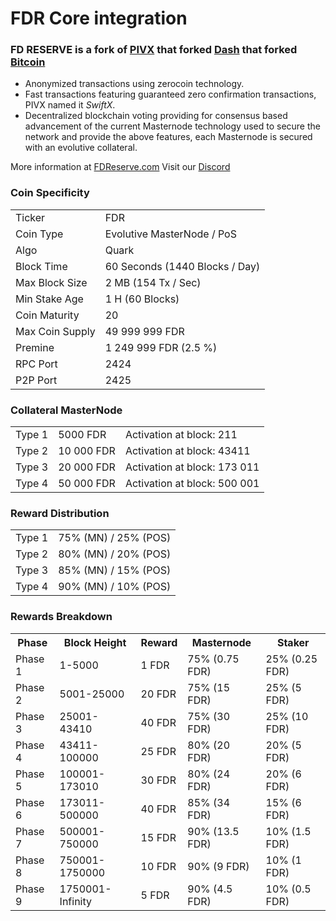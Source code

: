 # FDR Core integration

### FD RESERVE is a fork of [PIVX](https://github.com/PIVX-Project/PIVX) that forked [Dash](https://github.com/dashpay/dash) that forked [Bitcoin](https://github.com/bitcoin/bitcoin)


- Anonymized transactions using zerocoin technology.
- Fast transactions featuring guaranteed zero confirmation transactions, PIVX named it _SwiftX_.
- Decentralized blockchain voting providing for consensus based advancement of the current Masternode
  technology used to secure the network and provide the above features, each Masternode is secured
  with an evolutive collateral.

More information at [FDReserve.com](https://www.fdreserve.com/) Visit our [Discord](https://discordapp.com/invite/xXchMdA)


### Coin Specificity
<table>
<tr><td>Ticker</td><td>FDR</td></tr>
<tr><td>Coin Type</td><td>Evolutive MasterNode / PoS</td></tr>
<tr><td>Algo</td><td>Quark</td></tr>
<tr><td>Block Time</td><td>60 Seconds (1440 Blocks / Day)</td></tr>
<tr><td>Max Block Size</td><td>2 MB (154 Tx / Sec)</td></tr>
<tr><td>Min Stake Age</td><td>1 H (60 Blocks)</td></tr>
<tr><td>Coin Maturity</td><td>20</td></tr>
<tr><td>Max Coin Supply</td><td>49 999 999 FDR</td></tr>
<tr><td>Premine</td><td>1 249 999 FDR (2.5 %)</td></tr>
<tr><td>RPC Port</td><td>2424</td></tr>
<tr><td>P2P Port</td><td>2425</td></tr>
</table>

### Collateral MasterNode
<table>
<tr><td>Type 1</td><td>5000 FDR</td><td>Activation at block: 211</td></tr>
<tr><td>Type 2</td><td>10 000 FDR</td><td>Activation at block: 43411</td></tr>
<tr><td>Type 3</td><td>20 000 FDR</td><td>Activation at block: 173 011</td></tr>
<tr><td>Type 4</td><td>50 000 FDR</td><td>Activation at block: 500 001</td></tr>
</table>

### Reward Distribution
<table>
<tr><td>Type 1</td><td>75% (MN) / 25% (POS)</td></tr>
<tr><td>Type 2</td><td>80% (MN) / 20% (POS)</td></tr>
<tr><td>Type 3</td><td>85% (MN) / 15% (POS)</td></tr>
<tr><td>Type 4</td><td>90% (MN) / 10% (POS)</td></tr>
</table>


### Rewards Breakdown
<table>
<th>Phase</th><th>Block Height</th><th>Reward</th><th>Masternode</th><th>Staker</th>
<tr><td>Phase 1</td><td>1-5000</td><td>1 FDR</td><td>75% (0.75 FDR)</td><td>25% (0.25 FDR)</td></tr>
<tr><td>Phase 2</td><td>5001-25000</td><td>20 FDR</td><td>75% (15 FDR)</td><td>25% (5 FDR)</td></tr>
<tr><td>Phase 3</td><td>25001-43410</td><td>40 FDR</td><td>75% (30 FDR)</td><td>25% (10 FDR)</td></tr>
<tr><td>Phase 4</td><td>43411-100000</td><td>25 FDR</td><td>80% (20 FDR)</td><td>20% (5 FDR)</td></tr>
<tr><td>Phase 5</td><td>100001-173010</td><td>30 FDR</td><td>80% (24 FDR)</td><td>20% (6 FDR)</td></tr>
<tr><td>Phase 6</td><td>173011-500000</td><td>40 FDR</td><td>85% (34 FDR)</td><td>15% (6 FDR)</td></tr>
<tr><td>Phase 7</td><td>500001-750000</td><td>15 FDR</td><td>90% (13.5 FDR)</td><td>10% (1.5 FDR)</td></tr>
<tr><td>Phase 8</td><td>750001-1750000</td><td>10 FDR</td><td>90% (9 FDR)</td><td>10% (1 FDR)</td></tr>
<tr><td>Phase 9</td><td>1750001-Infinity</td><td>5 FDR</td><td>90% (4.5 FDR)</td><td>10% (0.5 FDR)</td></tr>
</table>
